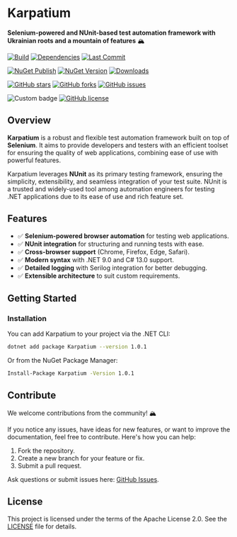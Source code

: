 # Karpatium

**Selenium-powered and NUnit-based test automation framework with Ukrainian roots and a mountain of features** 🏔️

[![Build](https://img.shields.io/github/actions/workflow/status/olehlvivskyi/Karpatium/run-tests.yml?branch=main)](https://github.com/olehlvivskyi/Karpatium/actions)
[![Dependencies](https://img.shields.io/librariesio/release/nuget/Karpatium)](https://libraries.io/nuget/Karpatium)
[![Last Commit](https://img.shields.io/github/last-commit/olehlvivskyi/Karpatium)](https://github.com/olehlvivskyi/Karpatium/commits/main)


[![NuGet Publish](https://img.shields.io/github/actions/workflow/status/olehlvivskyi/Karpatium/publish-nuget-package.yml?label=NuGet%20Publish&tag=0.1.0)](https://github.com/olehlvivskyi/Karpatium/actions)
[![NuGet Version](https://img.shields.io/nuget/v/Karpatium)](https://www.nuget.org/packages/Karpatium)
[![Downloads](https://img.shields.io/nuget/dt/Karpatium)](https://www.nuget.org/packages/Karpatium)


[![GitHub stars](https://img.shields.io/github/stars/olehlvivskyi/Karpatium)](https://github.com/olehlvivskyi/Karpatium/stargazers)
[![GitHub forks](https://img.shields.io/github/forks/olehlvivskyi/Karpatium?style=social)](https://github.com/olehlvivskyi/Karpatium/network/members)
[![GitHub issues](https://img.shields.io/github/issues/olehlvivskyi/Karpatium)](https://github.com/olehlvivskyi/Karpatium/issues)

![Custom badge](https://img.shields.io/badge/Made%20in-Ukraine-FFD700?style=flat&labelColor=0057B7&logo=github)
[![GitHub license](https://img.shields.io/github/license/olehlvivskyi/Karpatium)](https://github.com/olehlvivskyi/Karpatium/blob/main/LICENSE)

## Overview

**Karpatium** is a robust and flexible test automation framework built on top of **Selenium**. It aims to provide developers and testers with an efficient toolset for ensuring the quality of web applications, combining ease of use with powerful features.

Karpatium leverages **NUnit** as its primary testing framework, ensuring the simplicity, extensibility, and seamless integration of your test suite. NUnit is a trusted and widely-used tool among automation engineers for testing .NET applications due to its ease of use and rich feature set.

## Features

- ✅ **Selenium-powered browser automation** for testing web applications.
- ✅ **NUnit integration** for structuring and running tests with ease.
- ✅ **Cross-browser support** (Chrome, Firefox, Edge, Safari).
- ✅ **Modern syntax** with .NET 9.0 and C# 13.0 support.
- ✅ **Detailed logging** with Serilog integration for better debugging.
- ✅ **Extensible architecture** to suit custom requirements.

## Getting Started

### Installation

You can add Karpatium to your project via the .NET CLI:

```bash
dotnet add package Karpatium --version 1.0.1
```

Or from the NuGet Package Manager:

```bash
Install-Package Karpatium -Version 1.0.1
```

## Contribute

We welcome contributions from the community! 🏔️

If you notice any issues, have ideas for new features, or want to improve the documentation, feel free to contribute. Here's how you can help:

1. Fork the repository.
2. Create a new branch for your feature or fix.
3. Submit a pull request.

Ask questions or submit issues here: [GitHub Issues](https://github.com/olehlvivskyi/Karpatium/issues).

## License

This project is licensed under the terms of the Apache License 2.0. See the [LICENSE](LICENSE) file for details.